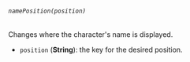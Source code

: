 ###### `namePosition(position)`

Changes where the character's name is displayed.

* `position` (**String**): the key for the desired position.
